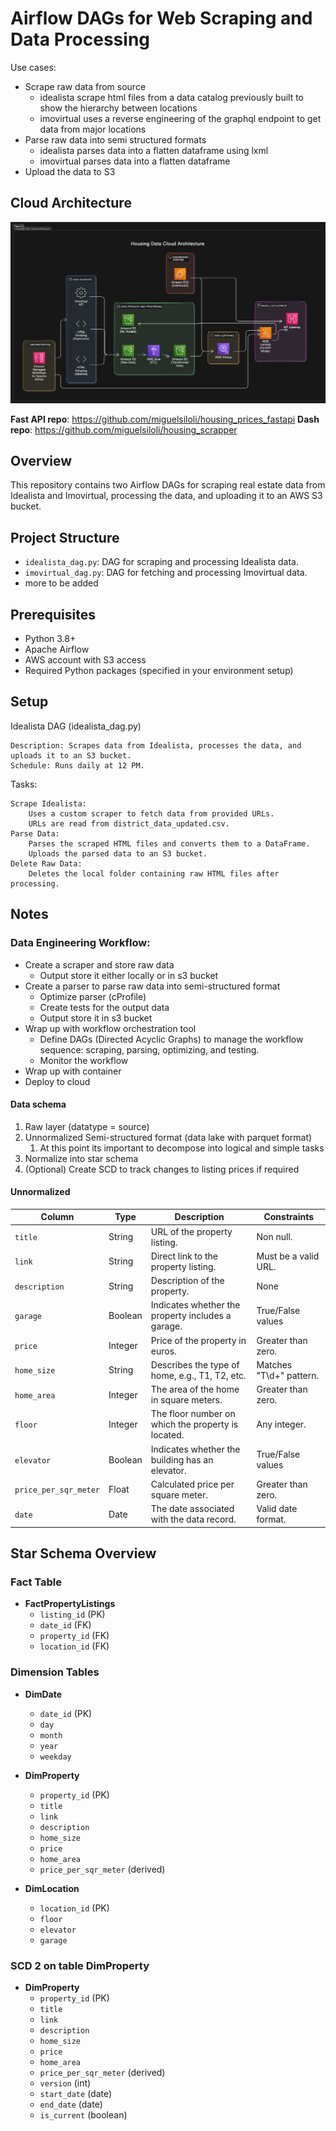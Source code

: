 # Airflow DAGs for Web Scraping and Data Processing

Use cases:
- Scrape raw data from source 
  - idealista scrape html files from a data catalog previously built to show the hierarchy between locations
  - imovirtual uses a reverse engineering of the graphql endpoint to get data from major locations
- Parse raw data into semi structured formats
  - idealista parses data into a flatten dataframe using lxml
  - imovirtual parses data into a flatten dataframe
- Upload the data to S3

## Cloud Architecture

![Cloud](assets/cloud_arch.png)

**Fast API repo**: https://github.com/miguelsiloli/housing_prices_fastapi
**Dash repo**: https://github.com/miguelsiloli/housing_scrapper

## Overview

This repository contains two Airflow DAGs for scraping real estate data from Idealista and Imovirtual, processing the data, and uploading it to an AWS S3 bucket.

## Project Structure

- `idealista_dag.py`: DAG for scraping and processing Idealista data.
- `imovirtual_dag.py`: DAG for fetching and processing Imovirtual data.
- more to be added

## Prerequisites

- Python 3.8+
- Apache Airflow
- AWS account with S3 access
- Required Python packages (specified in your environment setup)


## Setup

Idealista DAG (idealista_dag.py)

    Description: Scrapes data from Idealista, processes the data, and uploads it to an S3 bucket.
    Schedule: Runs daily at 12 PM.

Tasks:

    Scrape Idealista:
        Uses a custom scraper to fetch data from provided URLs.
        URLs are read from district_data_updated.csv.
    Parse Data:
        Parses the scraped HTML files and converts them to a DataFrame.
        Uploads the parsed data to an S3 bucket.
    Delete Raw Data:
        Deletes the local folder containing raw HTML files after processing.

## Notes

### Data Engineering Workflow:

- Create a scraper and store raw data
  - Output store it either locally or in s3 bucket
- Create a parser to parse raw data into semi-structured format
  - Optimize parser (cProfile)
  - Create tests for the output data
  - Output store it in s3 bucket
- Wrap up with workflow orchestration tool
  - Define DAGs (Directed Acyclic Graphs) to manage the workflow sequence: scraping, parsing, optimizing, and testing.
  - Monitor the workflow
- Wrap up with container
- Deploy to cloud

#### Data schema

1. Raw layer (datatype = source)
2. Unnormalized Semi-structured format (data lake with parquet format)
   1. At this point its important to decompose into logical and simple tasks
3. Normalize into star schema
4. (Optional) Create SCD to track changes to listing prices if required

#### Unnormalized

| Column              | Type    | Description                                             | Constraints             |
|---------------------|---------|---------------------------------------------------------|-------------------------|
| `title`             | String  | URL of the property listing.                            | Non null.    |
| `link`              | String  | Direct link to the property listing.                    | Must be a valid URL.    |
| `description`       | String  | Description of the property.                            | None                    |
| `garage`            | Boolean | Indicates whether the property includes a garage.       | True/False values       |
| `price`             | Integer | Price of the property in euros.                         | Greater than zero.      |
| `home_size`         | String  | Describes the type of home, e.g., T1, T2, etc.          | Matches "T\d+" pattern. |
| `home_area`         | Integer | The area of the home in square meters.                  | Greater than zero.      |
| `floor`             | Integer | The floor number on which the property is located.      | Any integer.            |
| `elevator`          | Boolean | Indicates whether the building has an elevator.         | True/False values       |
| `price_per_sqr_meter` | Float | Calculated price per square meter.                     | Greater than zero.      |
| `date`              | Date    | The date associated with the data record.               | Valid date format.      |

## Star Schema Overview

### Fact Table

- **FactPropertyListings**
  - `listing_id` (PK)
  - `date_id` (FK)
  - `property_id` (FK)
  - `location_id` (FK)

### Dimension Tables

- **DimDate**
  - `date_id` (PK)
  - `day`
  - `month`
  - `year`
  - `weekday`

- **DimProperty**
  - `property_id` (PK)
  - `title`
  - `link`
  - `description`
  - `home_size`
  - `price`
  - `home_area`
  - `price_per_sqr_meter` (derived)

- **DimLocation**
  - `location_id` (PK)
  - `floor`
  - `elevator`
  - `garage`
  

### SCD 2 on table DimProperty

- **DimProperty**
  - `property_id` (PK)
  - `title`
  - `link`
  - `description`
  - `home_size`
  - `price`
  - `home_area`
  - `price_per_sqr_meter` (derived)
  - `version` (int)
  - `start_date` (date)
  - `end_date` (date)
  - `is_current` (boolean)
